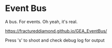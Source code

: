 # Event Bus
A bus. For events. Oh yeah, it's real.

https://fractureddiamond.github.io/GEA_EventBus/

Press 's' to shoot and check debug log for output
